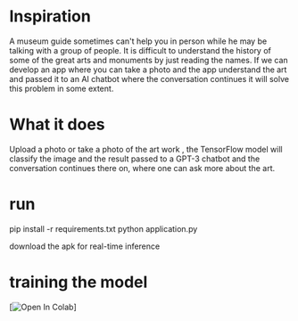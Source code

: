 
# Inspiration
A museum guide sometimes can't help you in person while he may be talking with a group of people. It is difficult to understand the history of some of the great arts and monuments by just reading the names. If we can develop an app where you can take a photo and the app understand the art and passed it to an AI chatbot where the conversation continues it will solve this problem in some extent.

# What it does
Upload a photo or take a photo of the art work , the TensorFlow model will classify the image and the result passed to a GPT-3 chatbot and the conversation continues there on, where one can ask more about the art.

# run
pip install -r requirements.txt
python application.py


download the apk for real-time inference


# training the model
[![Open In Colab](https://colab.research.google.com/drive/1WLDePGYJeIeyR5BH7VzBLFQYQxg9Hu4P?usp=sharing)]
